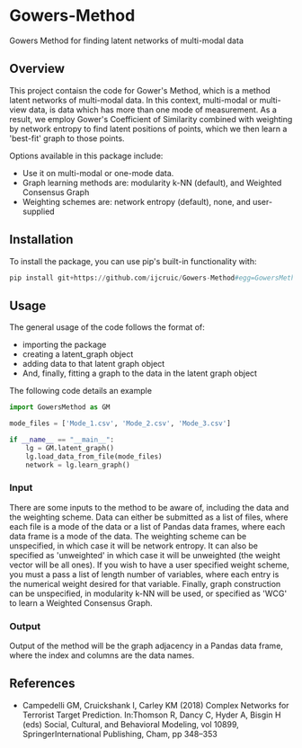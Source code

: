 # Gowers-Method
Gowers Method for finding latent networks of multi-modal data

## Overview
This project contaisn the code for Gower's Method, which is a method latent networks of multi-modal data. In this context, multi-modal or multi-view data, is data which
has more than one mode of measurement. As a result, we employ Gower's Coefficient of Similarity combined with weighting by network entropy to find latent positions
of points, which we then learn a 'best-fit' graph to those points.

Options available in this package include: 
- Use it on multi-modal or one-mode data. 
- Graph learning methods are: modularity k-NN (default), and Weighted Consensus Graph
- Weighting schemes are: network entropy (default), none, and user-supplied

## Installation

To install the package, you can use pip's built-in functionality  with:
```python
pip install git+https://github.com/ijcruic/Gowers-Method#egg=GowersMethod
```

## Usage
The general usage of the code follows the format of: 
- importing the package
- creating a latent_graph object
- adding data to that latent graph object
- And, finally, fitting a graph to the data in the latent graph object

The following code details an example

```python
import GowersMethod as GM

mode_files = ['Mode_1.csv', 'Mode_2.csv', 'Mode_3.csv']

if __name__ == "__main__":
    lg = GM.latent_graph()
    lg.load_data_from_file(mode_files)
    network = lg.learn_graph()
```
### Input
There are some inputs to the method to be aware of, including the data and the weighting scheme. Data can either be submitted as a list of files,
where each file is a mode of the data or a list of Pandas data frames, where each data frame is a mode of the data. The weighting scheme can be 
unspecified, in which case it will be network entropy. It can also be specified as 'unweighted' in which case it will be unweighted (the weight vector will
be all ones). If you wish to have a user specified weight scheme, you must a pass a list of length number of variables, where each entry is the numerical
weight desired for that variable. Finally, graph construction can be  unspecified, in modularity k-NN will be used, or specified as 'WCG' to learn a 
Weighted Consensus Graph.

### Output
Output of the method will be the graph adjacency in a Pandas data frame, where the index and columns are the data names. 

## References
* Campedelli GM, Cruickshank I, Carley KM (2018) Complex Networks for Terrorist Target Prediction. 
In:Thomson R, Dancy C, Hyder A, Bisgin H (eds) Social, Cultural, and Behavioral Modeling, vol 10899, SpringerInternational Publishing, Cham, pp 348–353
